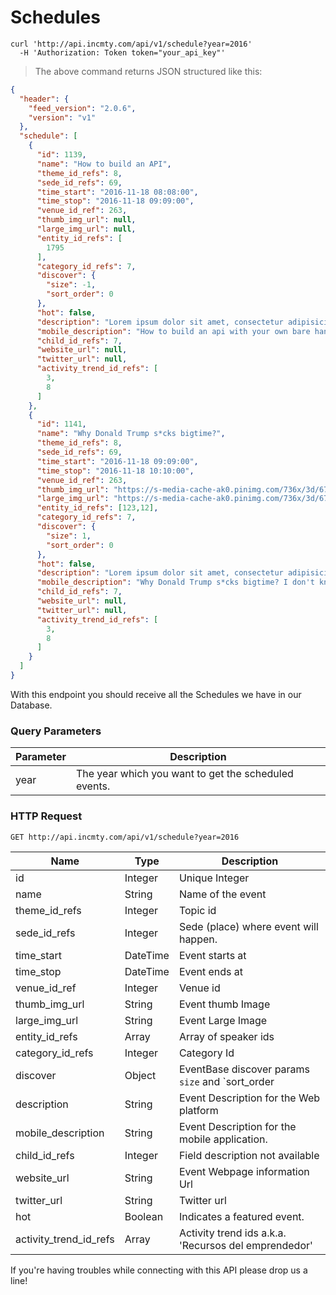 # Schedules

```shell
curl 'http://api.incmty.com/api/v1/schedule?year=2016'
  -H 'Authorization: Token token="your_api_key"'
```

> The above command returns JSON structured like this:

```json
{
  "header": {
    "feed_version": "2.0.6",
    "version": "v1"
  },
  "schedule": [
    {
      "id": 1139,
      "name": "How to build an API",
      "theme_id_refs": 8,
      "sede_id_refs": 69,
      "time_start": "2016-11-18 08:08:00",
      "time_stop": "2016-11-18 09:09:00",
      "venue_id_ref": 263,
      "thumb_img_url": null,
      "large_img_url": null,
      "entity_id_refs": [
        1795
      ],
      "category_id_refs": 7,
      "discover": {
        "size": -1,
        "sort_order": 0
      },
      "hot": false,
      "description": "Lorem ipsum dolor sit amet, consectetur adipisicing elit. Omnis quaerat ea debitis nesciunt magnam cupiditate repudiandae, optio laudantium commodi hic quibusdam, molestias, libero quasi pariatur quos unde neque obcaecati dicta..",
      "mobile_description": "How to build an api with your own bare hands and don't get mad in the process.",
      "child_id_refs": 7,
      "website_url": null,
      "twitter_url": null,
      "activity_trend_id_refs": [
        3,
        8
      ]
    },
    {
      "id": 1141,
      "name": "Why Donald Trump s*cks bigtime?",
      "theme_id_refs": 8,
      "sede_id_refs": 69,
      "time_start": "2016-11-18 09:09:00",
      "time_stop": "2016-11-18 10:10:00",
      "venue_id_ref": 263,
      "thumb_img_url": "https://s-media-cache-ak0.pinimg.com/736x/3d/67/6d/3d676d3f7f3031c9fd91c10b17d56afe.jpg",
      "large_img_url": "https://s-media-cache-ak0.pinimg.com/736x/3d/67/6d/3d676d3f7f3031c9fd91c10b17d56afe.jpg",
      "entity_id_refs": [123,12],
      "category_id_refs": 7,
      "discover": {
        "size": 1,
        "sort_order": 0
      },
      "hot": false,
      "description": "Lorem ipsum dolor sit amet, consectetur adipisicing elit. Omnis quaerat ea debitis nesciunt magnam cupiditate repudiandae, optio laudantium commodi hic quibusdam, molestias, libero quasi pariatur quos unde neque obcaecati dicta..",
      "mobile_description": "Why Donald Trump s*cks bigtime? I don't know but i think it's he s*cks, biiiig-time!",
      "child_id_refs": 7,
      "website_url": null,
      "twitter_url": null,
      "activity_trend_id_refs": [
        3,
        8
      ]
    }
  ]
}
```

With this endpoint you should receive all the Schedules we have in our Database.

### Query Parameters

Parameter | Description
--------- | -----------
year      | The year which you want to get the scheduled events.


### HTTP Request

`GET http://api.incmty.com/api/v1/schedule?year=2016`

Name | Type | Description
-----|------|------------
  id | Integer | Unique Integer
name | String | Name of the event
theme_id_refs | Integer | Topic id
sede_id_refs | Integer | Sede (place) where event will happen.
time_start | DateTime | Event starts at
time_stop | DateTime | Event ends at
venue_id_ref | Integer | Venue id
thumb_img_url | String | Event thumb Image
large_img_url | String | Event Large Image
entity_id_refs | Array | Array of speaker ids
category_id_refs | Integer | Category Id
discover | Object | EventBase discover params `size` and `sort_order
description | String | Event Description for the Web platform
mobile_description | String | Event Description for the mobile application.
child_id_refs | Integer | Field description not available
website_url | String | Event Webpage information Url
twitter_url | String | Twitter url
hot | Boolean | Indicates a featured event.
activity_trend_id_refs | Array | Activity trend ids a.k.a. 'Recursos del emprendedor'

<aside class="success">
If you're having troubles while connecting with this API please drop us a line!
</aside>
